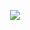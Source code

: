 <p align="center"><a href="https://laravel.com" target="_blank"><img src="https://repository-images.githubusercontent.com/500736420/30e511a4-9a9b-4ba1-b3be-f0f53637e7df"></a></p>




